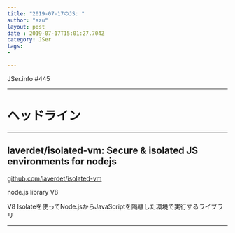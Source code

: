 ```yaml
---
title: "2019-07-17のJS: "
author: "azu"
layout: post
date : 2019-07-17T15:01:27.704Z
category: JSer
tags:
-

---
```


JSer.info #445

----

<h1 class="site-genre">ヘッドライン</h1>

----

## laverdet/isolated-vm: Secure & isolated JS environments for nodejs
[github.com/laverdet/isolated-vm](https://github.com/laverdet/isolated-vm "laverdet/isolated-vm: Secure & isolated JS environments for nodejs")
<p class="jser-tags jser-tag-icon"><span class="jser-tag">node.js</span> <span class="jser-tag">library</span> <span class="jser-tag">V8</span></p>

V8 Isolateを使ってNode.jsからJavaScriptを隔離した環境で実行するライブラリ


----
